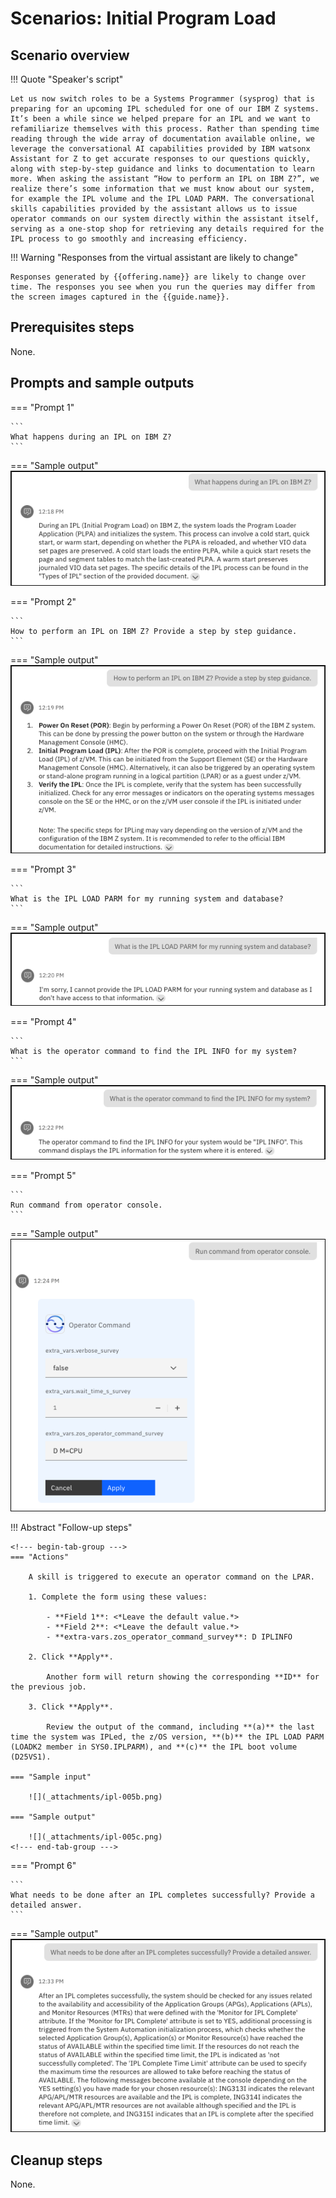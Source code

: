 # Scenarios: Initial Program Load
## Scenario overview
!!! Quote "Speaker's script"

    Let us now switch roles to be a Systems Programmer (sysprog) that is preparing for an upcoming IPL scheduled for one of our IBM Z systems. It’s been a while since we helped prepare for an IPL and we want to refamiliarize themselves with this process. Rather than spending time reading through the wide array of documentation available online, we leverage the conversational AI capabilities provided by IBM watsonx Assistant for Z to get accurate responses to our questions quickly, along with step-by-step guidance and links to documentation to learn more. When asking the assistant “How to perform an IPL on IBM Z?”, we realize there’s some information that we must know about our system, for example the IPL volume and the IPL LOAD PARM. The conversational skills capabilities provided by the assistant allows us to issue operator commands on our system directly within the assistant itself, serving as a one-stop shop for retrieving any details required for the IPL process to go smoothly and increasing efficiency.

!!! Warning "Responses from the virtual assistant are likely to change"

    Responses generated by {{offering.name}} are likely to change over time. The responses you see when you run the queries may differ from the screen images captured in the {{guide.name}}.

## Prerequisites steps
None.

## Prompts and sample outputs
<!--- begin-tab-group --->
=== "Prompt 1"

    ```
    What happens during an IPL on IBM Z?
    ```

=== "Sample output"
    ![](_attachments/ipl-001a.png)
<!--- end-tab-group --->
<!--- begin-tab-group --->
=== "Prompt 2"

    ```
    How to perform an IPL on IBM Z? Provide a step by step guidance.
    ```

=== "Sample output"
    ![](_attachments/ipl-002a.png)
<!--- end-tab-group --->
<!--- begin-tab-group --->
=== "Prompt 3"

    ```
    What is the IPL LOAD PARM for my running system and database?
    ```

=== "Sample output"
    ![](_attachments/ipl-003a.png)
<!--- end-tab-group --->
<!--- begin-tab-group --->
=== "Prompt 4"

    ```
    What is the operator command to find the IPL INFO for my system?
    ```

=== "Sample output"
    ![](_attachments/ipl-004a.png)
<!--- end-tab-group --->
<!--- begin-tab-group --->
=== "Prompt 5"

    ```
    Run command from operator console.
    ```

=== "Sample output"
    ![](_attachments/ipl-005a.png)
<!--- end-tab-group --->
!!! Abstract "Follow-up steps"

    <!--- begin-tab-group --->
    === "Actions"

        A skill is triggered to execute an operator command on the LPAR.
    
        1. Complete the form using these values: 
        
            - **Field 1**: <*Leave the default value.*>
            - **Field 2**: <*Leave the default value.*>
            - **extra-vars.zos_operator_command_survey**: D IPLINFO

        2. Click **Apply**.

            Another form will return showing the corresponding **ID** for the previous job.

        3. Click **Apply**.
   
            Review the output of the command, including **(a)** the last time the system was IPLed, the z/OS version, **(b)** the IPL LOAD PARM (LOADK2 member in SYS0.IPLPARM), and **(c)** the IPL boot volume (D25VS1).
    
    === "Sample input"
    
        ![](_attachments/ipl-005b.png)
    
    === "Sample output"
    
        ![](_attachments/ipl-005c.png)
    <!--- end-tab-group --->
<!--- end-tab-group --->
<!--- begin-tab-group --->
=== "Prompt 6"

    ```
    What needs to be done after an IPL completes successfully? Provide a detailed answer.
    ```

=== "Sample output"
    ![](_attachments/ipl-006a.png)
<!--- end-tab-group --->
## Cleanup steps
None.
